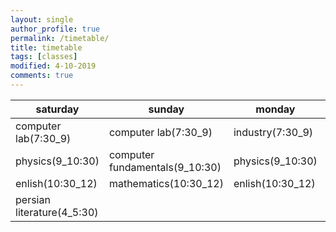 ```yaml
---
layout: single
author_profile: true
permalink: /timetable/
title: timetable
tags: [classes]
modified: 4-10-2019
comments: true
---
```



  |**saturday** |**sunday**|**monday**|**tuesday** |  
  |-------------|----------|----------|------------| 
  |computer lab(7:30_9)|computer lab(7:30_9)|industry(7:30_9)|computer lab(7:30_9)
  |physics(9_10:30)|computer fundamentals(9_10:30)|physics(9_10:30)|computer fundamentals (9_10:30)
  |enlish(10:30_12)|mathematics(10:30_12)|enlish(10:30_12)|mathematics(10:30_12)  
  |persian literature(4_5:30)| ||persian literature(4_5:30)|        
  
